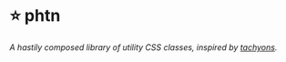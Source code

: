 # ⭐️ phtn

_A hastily composed library of utility CSS classes, inspired by
[tachyons](https://github.com/tachyons-css/tachyons#readme)._
